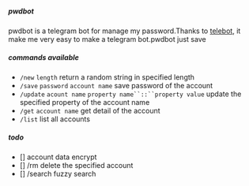 ##### pwdbot
pwdbot is a telegram bot for manage my password.Thanks to [telebot](https://github.com/tucnak/telebot), it make me very easy to make a telegram bot.pwdbot just save

##### commands available
- `/new` `length` return a random string in specified length
- `/save` `password` `account name` save password of the account
- `/update` `acount name` `property name``::``property value` update the specified property of the account name
- `/get` `account name` get detail of the account
- `/list` list all accounts

##### todo
- [] account data encrypt
- [] /rm delete the specified account
- [] /search fuzzy search 
